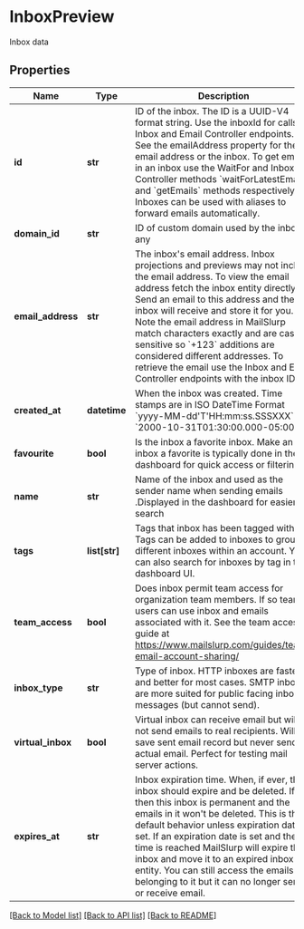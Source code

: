 # InboxPreview

Inbox data
## Properties
Name | Type | Description | Notes
------------ | ------------- | ------------- | -------------
**id** | **str** | ID of the inbox. The ID is a UUID-V4 format string. Use the inboxId for calls to Inbox and Email Controller endpoints. See the emailAddress property for the email address or the inbox. To get emails in an inbox use the WaitFor and Inbox Controller methods &#x60;waitForLatestEmail&#x60; and &#x60;getEmails&#x60; methods respectively. Inboxes can be used with aliases to forward emails automatically. | 
**domain_id** | **str** | ID of custom domain used by the inbox if any | [optional] 
**email_address** | **str** | The inbox&#39;s email address. Inbox projections and previews may not include the email address. To view the email address fetch the inbox entity directly. Send an email to this address and the inbox will receive and store it for you. Note the email address in MailSlurp match characters exactly and are case sensitive so &#x60;+123&#x60; additions are considered different addresses. To retrieve the email use the Inbox and Email Controller endpoints with the inbox ID. | [optional] 
**created_at** | **datetime** | When the inbox was created. Time stamps are in ISO DateTime Format &#x60;yyyy-MM-dd&#39;T&#39;HH:mm:ss.SSSXXX&#x60; e.g. &#x60;2000-10-31T01:30:00.000-05:00&#x60;. | 
**favourite** | **bool** | Is the inbox a favorite inbox. Make an inbox a favorite is typically done in the dashboard for quick access or filtering | 
**name** | **str** | Name of the inbox and used as the sender name when sending emails .Displayed in the dashboard for easier search | [optional] 
**tags** | **list[str]** | Tags that inbox has been tagged with. Tags can be added to inboxes to group different inboxes within an account. You can also search for inboxes by tag in the dashboard UI. | [optional] 
**team_access** | **bool** | Does inbox permit team access for organization team members. If so team users can use inbox and emails associated with it. See the team access guide at https://www.mailslurp.com/guides/team-email-account-sharing/ | 
**inbox_type** | **str** | Type of inbox. HTTP inboxes are faster and better for most cases. SMTP inboxes are more suited for public facing inbound messages (but cannot send). | [optional] 
**virtual_inbox** | **bool** | Virtual inbox can receive email but will not send emails to real recipients. Will save sent email record but never send an actual email. Perfect for testing mail server actions. | 
**expires_at** | **str** | Inbox expiration time. When, if ever, the inbox should expire and be deleted. If null then this inbox is permanent and the emails in it won&#39;t be deleted. This is the default behavior unless expiration date is set. If an expiration date is set and the time is reached MailSlurp will expire the inbox and move it to an expired inbox entity. You can still access the emails belonging to it but it can no longer send or receive email. | [optional] 

[[Back to Model list]](../README#documentation-for-models) [[Back to API list]](../README#documentation-for-api-endpoints) [[Back to README]](../README)


